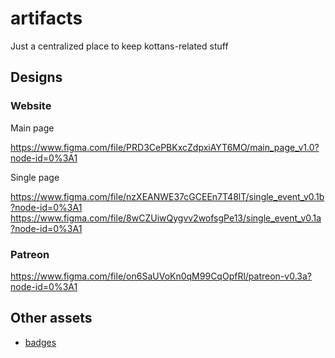 # artifacts

Just a centralized place to keep kottans-related stuff

## Designs

### Website 

Main page

https://www.figma.com/file/PRD3CePBKxcZdpxiAYT6MO/main_page_v1.0?node-id=0%3A1

Single page

https://www.figma.com/file/nzXEANWE37cGCEEn7T48lT/single_event_v0.1b?node-id=0%3A1
https://www.figma.com/file/8wCZUiwQygvv2wofsgPe13/single_event_v0.1a?node-id=0%3A1


### Patreon
https://www.figma.com/file/on6SaUVoKn0qM99CqOpfRl/patreon-v0.3a?node-id=0%3A1


## Other assets

- [badges](badges.md)
